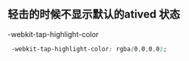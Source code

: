 ## 轻击的时候不显示默认的atived  状态



-webkit-tap-highlight-color 

```css
 -webkit-tap-highlight-color: rgba(0,0,0,0);

```

